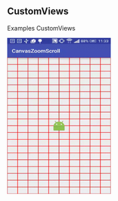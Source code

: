## CustomViews

Examples CustomViews

<img src="/screenshots/test.gif" alt="sample" title="sample" width="240" height="360" />